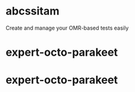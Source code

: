 # abcssitam

Create and manage your OMR-based tests easily
# expert-octo-parakeet
# expert-octo-parakeet
